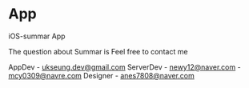 # App
iOS-summar App


The question about Summar is Feel free to contact me

AppDev    - ukseung.dev@gmail.com
ServerDev - newy12@naver.com
          - mcy0309@navre.com
Designer  - anes7808@naver.com
